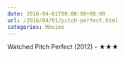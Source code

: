 ```yaml
---
date: 2016-04-01T00:00:00+00:00
url: /2016/04/01/pitch-perfect.html
categories: Movies
---
```

Watched Pitch Perfect (2012) - ★★★




